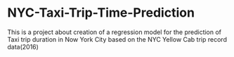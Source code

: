 # NYC-Taxi-Trip-Time-Prediction
This is a project about creation of a regression model for the prediction of Taxi trip duration in Now York City based on the NYC Yellow Cab trip record data(2016)
